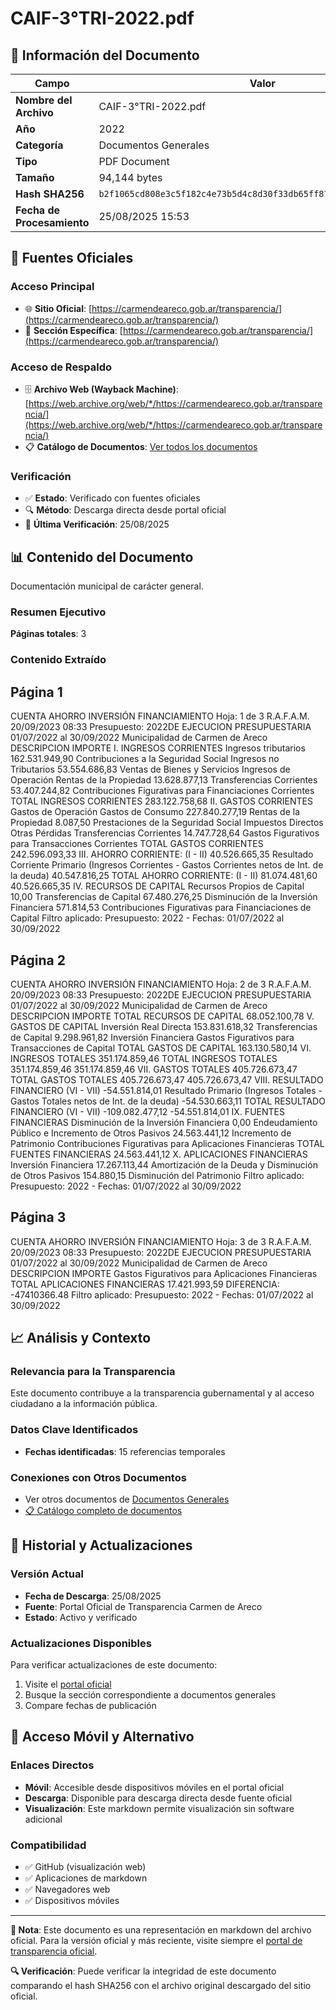 # CAIF-3°TRI-2022.pdf

## 📄 Información del Documento

| Campo | Valor |
|-------|--------|
| **Nombre del Archivo** | CAIF-3°TRI-2022.pdf |
| **Año** | 2022 |
| **Categoría** | Documentos Generales |
| **Tipo** | PDF Document |
| **Tamaño** | 94,144 bytes |
| **Hash SHA256** | `b2f1065cd808e3c5f182c4e73b5d4c8d30f33db65ff87da4df8ed6af911688f6` |
| **Fecha de Procesamiento** | 25/08/2025 15:53 |

## 🔗 Fuentes Oficiales

### Acceso Principal
- 🌐 **Sitio Oficial**: [https://carmendeareco.gob.ar/transparencia/](https://carmendeareco.gob.ar/transparencia/)
- 📁 **Sección Específica**: [https://carmendeareco.gob.ar/transparencia/](https://carmendeareco.gob.ar/transparencia/)

### Acceso de Respaldo
- 🗄️ **Archivo Web (Wayback Machine)**: [https://web.archive.org/web/*/https://carmendeareco.gob.ar/transparencia/](https://web.archive.org/web/*/https://carmendeareco.gob.ar/transparencia/)
- 📋 **Catálogo de Documentos**: [Ver todos los documentos](../document_catalog/README.md)

### Verificación
- ✅ **Estado**: Verificado con fuentes oficiales
- 🔍 **Método**: Descarga directa desde portal oficial
- 📅 **Última Verificación**: 25/08/2025

## 📊 Contenido del Documento

Documentación municipal de carácter general.

### Resumen Ejecutivo

**Páginas totales**: 3

### Contenido Extraído

## Página 1

CUENTA AHORRO INVERSIÓN FINANCIAMIENTO Hoja: 1 de 3 R.A.F.A.M.
20/09/2023 08:33
Presupuesto: 2022DE EJECUCION PRESUPUESTARIA 
01/07/2022 al 30/09/2022
Municipalidad de
Carmen de Areco
DESCRIPCION IMPORTE
I. INGRESOS CORRIENTES
Ingresos tributarios 162.531.949,90
Contribuciones a la Seguridad Social
Ingresos no Tributarios 53.554.686,83
Ventas de Bienes y Servicios
Ingresos de Operación
Rentas de la Propiedad 13.628.877,13
Transferencias Corrientes 53.407.244,82
Contribuciones Figurativas para Financiaciones Corrientes
TOTAL  INGRESOS CORRIENTES 283.122.758,68
II. GASTOS CORRIENTES
Gastos de Operación
Gastos de Consumo 227.840.277,19
Rentas de la Propiedad 8.087,50
Prestaciones de la Seguridad Social
Impuestos Directos
Otras Pérdidas
Transferencias Corrientes 14.747.728,64
Gastos Figurativos para Transacciones Corrientes
TOTAL  GASTOS CORRIENTES 242.596.093,33
III. AHORRO CORRIENTE: (I - II) 40.526.665,35
Resultado Corriente Primario (Ingresos Corrientes - Gastos Corrientes netos de Int. de la deuda) 40.547.816,25
TOTAL  AHORRO CORRIENTE: (I - II) 81.074.481,60 40.526.665,35
IV. RECURSOS DE CAPITAL
Recursos Propios de Capital 10,00
Transferencias de Capital 67.480.276,25
Disminución de la Inversión Financiera 571.814,53
Contribuciones Figurativas para Financiaciones de Capital
Filtro aplicado: Presupuesto: 2022 -  Fechas: 01/07/2022 al 30/09/2022

## Página 2

CUENTA AHORRO INVERSIÓN FINANCIAMIENTO Hoja: 2 de 3 R.A.F.A.M.
20/09/2023 08:33
Presupuesto: 2022DE EJECUCION PRESUPUESTARIA 
01/07/2022 al 30/09/2022
Municipalidad de
Carmen de Areco
DESCRIPCION IMPORTE
TOTAL  RECURSOS DE CAPITAL 68.052.100,78
V. GASTOS DE CAPITAL
Inversión Real Directa 153.831.618,32
Transferencias de Capital 9.298.961,82
Inversión Financiera
Gastos Figurativos para Transacciones de Capital
TOTAL  GASTOS DE CAPITAL 163.130.580,14
VI. INGRESOS TOTALES 351.174.859,46
TOTAL  INGRESOS TOTALES 351.174.859,46 351.174.859,46
VII. GASTOS TOTALES 405.726.673,47
TOTAL  GASTOS TOTALES 405.726.673,47 405.726.673,47
VIII. RESULTADO FINANCIERO (VI - VII) -54.551.814,01
Resultado Primario (Ingresos Totales - Gastos Totales netos de Int. de la deuda) -54.530.663,11
TOTAL  RESULTADO FINANCIERO (VI - VII) -109.082.477,12 -54.551.814,01
IX. FUENTES FINANCIERAS
Disminución de la Inversión Financiera 0,00
Endeudamiento Público e Incremento de Otros Pasivos 24.563.441,12
Incremento de Patrimonio
Contribuciones Figurativas para Aplicaciones Financieras
TOTAL  FUENTES FINANCIERAS 24.563.441,12
X. APLICACIONES FINANCIERAS
Inversión Financiera 17.267.113,44
Amortización de la Deuda y Disminución de Otros Pasivos 154.880,15
Disminución del Patrimonio
Filtro aplicado: Presupuesto: 2022 -  Fechas: 01/07/2022 al 30/09/2022

## Página 3

CUENTA AHORRO INVERSIÓN FINANCIAMIENTO Hoja: 3 de 3 R.A.F.A.M.
20/09/2023 08:33
Presupuesto: 2022DE EJECUCION PRESUPUESTARIA 
01/07/2022 al 30/09/2022
Municipalidad de
Carmen de Areco
DESCRIPCION IMPORTE
Gastos Figurativos para Aplicaciones Financieras
TOTAL  APLICACIONES FINANCIERAS 17.421.993,59
DIFERENCIA: -47410366.48
Filtro aplicado: Presupuesto: 2022 -  Fechas: 01/07/2022 al 30/09/2022



## 📈 Análisis y Contexto

### Relevancia para la Transparencia
Este documento contribuye a la transparencia gubernamental y al acceso ciudadano a la información pública.

### Datos Clave Identificados
- **Fechas identificadas**: 15 referencias temporales

### Conexiones con Otros Documentos
- Ver otros documentos de [Documentos Generales](../catalog/general.md)
- [📋 Catálogo completo de documentos](../document_catalog/README.md)

## 🔄 Historial y Actualizaciones

### Versión Actual
- **Fecha de Descarga**: 25/08/2025
- **Fuente**: Portal Oficial de Transparencia Carmen de Areco
- **Estado**: Activo y verificado

### Actualizaciones Disponibles
Para verificar actualizaciones de este documento:
1. Visite el [portal oficial](https://carmendeareco.gob.ar/transparencia/)
2. Busque la sección correspondiente a documentos generales
3. Compare fechas de publicación

## 📱 Acceso Móvil y Alternativo

### Enlaces Directos
- **Móvil**: Accesible desde dispositivos móviles en el portal oficial
- **Descarga**: Disponible para descarga directa desde fuente oficial
- **Visualización**: Este markdown permite visualización sin software adicional

### Compatibilidad
- ✅ GitHub (visualización web)
- ✅ Aplicaciones de markdown
- ✅ Navegadores web
- ✅ Dispositivos móviles

---

**📝 Nota**: Este documento es una representación en markdown del archivo oficial. 
Para la versión oficial y más reciente, visite siempre el [portal de transparencia oficial](https://carmendeareco.gob.ar/transparencia/).

**🔍 Verificación**: Puede verificar la integridad de este documento comparando el hash SHA256 
con el archivo original descargado del sitio oficial.
